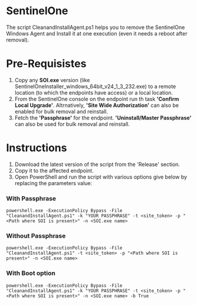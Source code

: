 # SentinelOne
The script CleanandInstallAgent.ps1 helps you to remove the SentinelOne Windows Agent and Install it at one execution (even it needs a reboot after removal).

# Pre-Requisistes
1. Copy any **SOI.exe** version (like SentinelOneInstaller_windows_64bit_v24_1_3_232.exe) to a remote location (to which the endpoints have access) or a local location.
2. From the SentinelOne console on the endpoint run th task **'Confirm Local Upgrade'**. Altrnatively, **'Site Wide Authorization'** can also be enabled for bulk removal and reinstall.
3. Fetch the **'Passphrase'** for the endpoint. **'Uninstall/Master Passphrase'** can also be used for bulk removal and reinstall.

# Instructions
1. Download the latest version of the script from the 'Release' section.
2. Copy it to the affected endpoint.
3. Open PowerShell and run the script with various options give below by replacing the parameters value:

### With Passphrase
`powershell.exe -ExecutionPolicy Bypass -File "CleanandInstallAgent.ps1" -k "YOUR PASSPHRASE" -t <site_token> -p "<Path where SOI is present>" -n <SOI.exe name>`

### Without Passphrase
`powershell.exe -ExecutionPolicy Bypass -File "CleanandInstallAgent.ps1" -t <site_token> -p "<Path where SOI is present>" -n <SOI.exe name>`

### With Boot option
`powershell.exe -ExecutionPolicy Bypass -File "CleanandInstallAgent.ps1" -k "YOUR PASSPHRASE" -t <site_token> -p "<Path where SOI is present>" -n <SOI.exe name> -b True`

